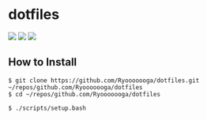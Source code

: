# dotfiles

![](https://github.com/Ryooooooga/dotfiles/workflows/Ubuntu/badge.svg)
![](https://github.com/Ryooooooga/dotfiles/workflows/macOS/badge.svg)
![](https://github.com/Ryooooooga/dotfiles/workflows/Lint/badge.svg)

## How to Install

```shell
$ git clone https://github.com/Ryooooooga/dotfiles.git ~/repos/github.com/Ryooooooga/dotfiles
$ cd ~/repos/github.com/Ryooooooga/dotfiles

$ ./scripts/setup.bash
```
